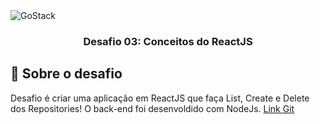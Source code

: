 <img alt="GoStack" src="https://storage.googleapis.com/golden-wind/bootcamp-gostack/header-desafios.png" />

<h3 align="center">
  Desafio 03: Conceitos do ReactJS
</h3>

## :rocket: Sobre o desafio

Desafio é criar uma aplicação em ReactJS que faça List, Create e Delete dos Repositories!
O back-end foi desenvoldido com NodeJs. <a href="">Link Git</a>
